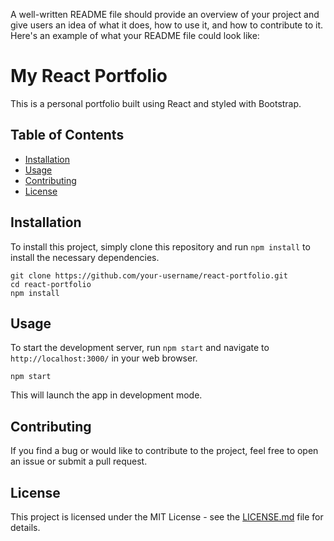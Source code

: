 A well-written README file should provide an overview of your project and give users an idea of what it does, how to use it, and how to contribute to it. Here's an example of what your README file could look like:

# My React Portfolio

This is a personal portfolio built using React and styled with Bootstrap.

## Table of Contents

- [Installation](#installation)
- [Usage](#usage)
- [Contributing](#contributing)
- [License](#license)

## Installation

To install this project, simply clone this repository and run `npm install` to install the necessary dependencies.

```
git clone https://github.com/your-username/react-portfolio.git
cd react-portfolio
npm install
```

## Usage

To start the development server, run `npm start` and navigate to `http://localhost:3000/` in your web browser.

```
npm start
```

This will launch the app in development mode.

## Contributing

If you find a bug or would like to contribute to the project, feel free to open an issue or submit a pull request.

## License

This project is licensed under the MIT License - see the [LICENSE.md](LICENSE.md) file for details.
